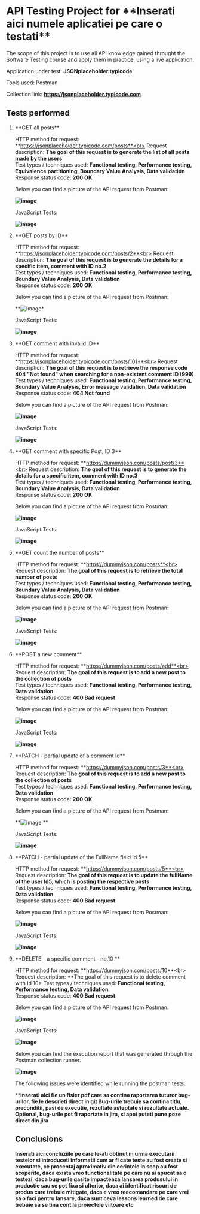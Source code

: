 <h1>API Testing Project for **Inserati aici numele aplicatiei pe care o testati**</h1>

The scope of this project is to use all  API knowledge gained throught the Software Testing course and apply them in practice, using a live application.

Application under test: **JSONplaceholder.typicode**

Tools used: Postman

Collection link: **https://jsonplaceholder.typicode.com**

<h2>Tests performed</h2>

<ol>
<li>**GET all posts**</li>

HTTP method for request: **https://jsonplaceholder.typicode.com/posts**<br>
Request description: **The goal of this request is to generate the list of all posts made by the users**<br>
Test types / techniques used: **Functional testing, Performance testing, Equivalence partitioning, Boundary Value Analysis, Data validation**<br>
Response status code: **200 OK**<br>

Below you can find a picture of the API request from Postman:<br>

**![image](https://github.com/user-attachments/assets/33d7a171-d5d7-49a6-931e-5bac3bc4a9bb)**<br>

JavaScript Tests:

**![image](https://github.com/user-attachments/assets/faf812b2-37f1-40b7-b800-baefee1b4ff5)**<br>

<li>**GET posts by ID**</li>

HTTP method for request: **https://jsonplaceholder.typicode.com/posts/2**<br>
Request description: **The goal of this request is to generate the details for a specific item, comment with ID no.2**<br>
Test types / techniques used: **Functional testing, Performance testing, Boundary Value Analysis, Data validation**<br>
Response status code: **200 OK**<br>

Below you can find a picture of the API request from Postman:<br>

**![image](https://github.com/user-attachments/assets/acfa4e98-5684-4ea5-9947-fb27bb001a99)*<br>

JavaScript Tests:

**![image](https://github.com/user-attachments/assets/16efe758-1647-4350-a095-5d62bb19bf7e)**<br>

<li>**GET comment with invalid ID**</li>

HTTP method for request: **https://jsonplaceholder.typicode.com/posts/101**<br>
Request description: **The goal of this request is to retrieve the response code 404 "Not found" when searching for a non-existent comment ID (999)**<br>
Test types / techniques used: **Functional testing, Performance testing, Boundary Value Analysis, Error message validation, Data validation**<br>
Response status code: **404 Not found**<br>

Below you can find a picture of the API request from Postman:<br>

**![image](https://github.com/user-attachments/assets/2586a6f9-cac6-4917-b2c1-66b4177aba50)**<br>

JavaScript Tests:

**![image](https://github.com/user-attachments/assets/3001b6a8-f52c-4453-ad97-18baa581363a)**<br>

<li>**GET comment with specific Post, ID 3**</li>

HTTP method for request: **https://dummyjson.com/posts/post/3**<br>
Request description: **The goal of this request is to generate the details for a specific item, comment with ID no.3**<br>
Test types / techniques used: **Functional testing, Performance testing, Boundary Value Analysis, Data validation**<br>
Response status code: **200 OK**<br>

Below you can find a picture of the API request from Postman:<br>

**![image](https://github.com/user-attachments/assets/4c83de5a-0523-4a68-a3af-d5e939b46664)**<br>

JavaScript Tests:

**![image](https://github.com/user-attachments/assets/c660c1b6-28c7-4367-b045-33bb85d12bd3)**<br>

<li>**GET count the number of posts**</li>

HTTP method for request: **https://dummyjson.com/posts**<br>
Request description: **The goal of this request is to retrieve the total number of posts**<br>
Test types / techniques used: **Functional testing, Performance testing, Boundary Value Analysis, Data validation**<br>
Response status code: **200 OK**<br>

Below you can find a picture of the API request from Postman:<br>

**![image](https://github.com/user-attachments/assets/1774a107-07b0-4b1d-9940-58bb76892ea8)**<br>

JavaScript Tests:

**![image](https://github.com/user-attachments/assets/f1aec656-bb50-48e5-a958-5be9425ab821)**<br>


<li>**POST a new comment**</li>

HTTP method for request: **https://dummyjson.com/posts/add**<br>
Request description: **The goal of this request is to add a new post to the collection of posts**<br>
Test types / techniques used: **Functional testing, Performance testing, Data validation**<br>
Response status code: **400 Bad request**<br>

Below you can find a picture of the API request from Postman:<br>

**![image](https://github.com/user-attachments/assets/a2acb249-c7b9-42bf-b64b-18f3dd1d355e)**<br>

JavaScript Tests:

**![image](https://github.com/user-attachments/assets/3e9ba5ad-c8c5-4f06-8176-10a46d02926a)**<br>

<li>**PATCH - partial update of a comment Id**</li>

HTTP method for request: **https://dummyjson.com/posts/3**<br>
Request description: **The goal of this request is to add a new post to the collection of posts**<br>
Test types / techniques used: **Functional testing, Performance testing, Data validation**<br>
Response status code: **200 OK**<br>

Below you can find a picture of the API request from Postman:<br>

**![image](https://github.com/user-attachments/assets/426e7bad-ac57-403b-92a6-1cd9b917ea8d)
**<br>

JavaScript Tests:

**![image](https://github.com/user-attachments/assets/e80e2680-ece1-42c8-85c6-d91877c452bc)**<br>

<li>**PATCH - partial update of the FullName field Id 5**</li>

HTTP method for request: **https://dummyjson.com/posts/5**<br>
Request description: **The goal of this request is to update the fullName of the user Id5, which is posting the respective posts**<br>
Test types / techniques used: **Functional testing, Performance testing, Data validation**<br>
Response status code: **400 Bad request**<br>

Below you can find a picture of the API request from Postman:<br>

**![image](https://github.com/user-attachments/assets/5356c74c-a64d-4f3a-afd1-57b9fb8f53a7)**<br>

JavaScript Tests:

**![image](https://github.com/user-attachments/assets/389db04a-e476-4eef-8b26-e8179ccb140e)**<br>

<li>**DELETE - a specific comment - no.10 **</li>

HTTP method for request: **https://dummyjson.com/posts/10**<br>
Request description: **The goal of this request is to delete comment with Id 10>
Test types / techniques used: **Functional testing, Performance testing, Data validation**<br>
Response status code: **400 Bad request**<br>

Below you can find a picture of the API request from Postman:<br>

**![image](https://github.com/user-attachments/assets/414476e5-2da3-4e72-9936-c4e5ded75d46)**<br>

JavaScript Tests:

**![image](https://github.com/user-attachments/assets/dfdc5895-7cad-4d5d-bab5-70bd61959d88)**<br>


Below you can find the execution report that was generated through the Postman collection runner. <br>

**![image](https://github.com/user-attachments/assets/75206cf9-08e8-4c35-ba71-ee80f5e72ed4)**<br>


The following issues were identified while running the postman tests:<br>

****Inserati aici fie un fisier pdf care sa contina raportarea tuturor bug-urilor, fie le descrieti direct in git
Bug-urile trebuie sa contina titlu, preconditii, pasi de executie, rezultate asteptate si rezultate actuale.
Optional, bug-urile pot fi raportate in jira, si apoi puteti pune poze direct din jira**

<h2>Conclusions</h2>

**Inserati aici concluziile pe care le-ati obtinut in urma executarii testelor  si introduceti informatii cum ar fi cate teste au fost create si executate, ce procentaj aproximativ din cerintele in scop au fost acoperite, daca exista vreo functionalitate pe care nu ai apucat sa o testezi, daca bug-urile gasite impacteaza lansarea produsului in productie sau se pot fixa si ulterior, daca ai identificat riscuri de produs care trebuie mitigate, daca e vreo reecomandare pe care vrei sa o faci pentru lansare, daca sunt ceva lessons learned de care trebuie sa se tina cont la proiectele viitoare etc**


